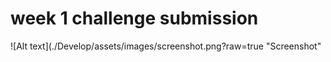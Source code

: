 # week 1 challenge submission

![Alt text](./Develop/assets/images/screenshot.png?raw=true "Screenshot"